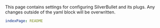 This page contains settings for configuring SilverBullet and its plugs. Any
changes outside of the yaml block will be overwritten.

```yaml
indexPage: README
```

